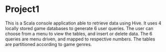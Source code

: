 # Project1
This is a Scala console application able to retrieve data using Hive. It uses 4 locally stored game databases to generate 6 user queries.
The user can choose from a menu to view the tables, and insert or delete data.
The 6 queries are menu driven, and mapped to respective numbers.
The tables are partitioned according to game genres.

